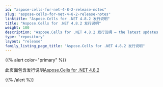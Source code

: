 ```yaml
---
id: "aspose-cells-for-net-4-8-2-release-notes"
slug: "aspose-cells-for-net-4-8-2-release-notes"
linktitle: "Aspose.Cells for .NET 4.8.2 发行说明"
title: "Aspose.Cells for .NET 4.8.2 发行说明"
weight: 100
description: "Aspose.Cells for .NET 4.8.2 发行说明 – the latest updates and fixes."
type: "repository"
layout: "release"
family_listing_page_title: "Aspose.Cells for .NET 4.8.2 发行说明"
---
```

{{% alert color="primary" %}} 

此页面包含发行说明[Aspose.Cells for .NET 4.8.2](https://releases.aspose.com/cells/net/new-releases/aspose.cells-for-.net-4.8.2/)

{{% /alert %}}
